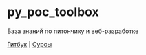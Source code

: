 # py\_poc\_toolbox

База знаний по питончику и веб-разработке

[Гитбук](https://potykion.gitbook.io/pypc-tlbx/) \| [Сурсы](https://github.com/potykion/py_poc_toolbox)

